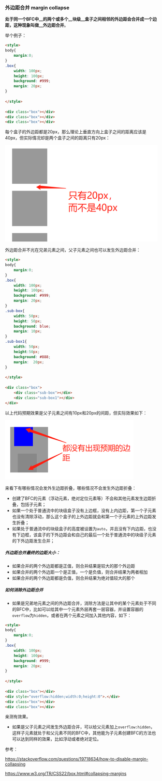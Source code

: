 ### 外边距合并 margin collapse



__处于同一个BFC中__的两个或多个__块级__盒子之间相邻的外边距会合并成一个边距，这种现象叫做__外边距合并__。

举个例子：

```html
<style>
body{
	margin:0;
}
.box{
    width: 100px;
    height: 100px;
    background: #999;
    margin: 20px;
}

</style>
   
<div class="box"></div>
<div class="box"></div>
<div class="box"></div>
```

每个盒子的外边距都是20px，那么理论上垂直方向上盒子之间的距离应该是40px，但实际情况却是两个盒子之间的距离只有20px：

![外边距合并](./img/201901101100.png)

外边距合并不光在兄弟元素之间，父子元素之间也可以发生外边距合并：

```html
<style>
body{
	margin:0;
}
.box{
    width: 100px;
    height: 100px;
    background: #999;
    margin: 20px;
}
.sub-box{
    width: 50px;
    height: 50px;
    background: blue;
    margin: 10px;
}
.sub-box1{
    width: 50px;
    height:50px;
    background: #888;
    margin:  20px;
}

</style>
   
<div class="box">
	<div class="sub-box"></div>
    <div class="sub-box1"></div>
</div>
```

以上代码预期效果是父子元素之间有10px和20px的间距，但实际效果如下：

![父子组件之间的外边距合并](./img/201901101107.png)

来看下有哪些情况会发外生边距折叠，哪些情况不会发生外边距折叠：

* 创建了BFC的元素（浮动元素，绝对定位元素等）不会和其他元素发生边距折叠，包括子元素；
* 如果一个处于普通流中的块级盒子没有上边框，没有上内边距，第一个子元素也没有清除浮动，那么这个盒子的上外边距就会和第一个子元素的上外边距发生折叠；
* 如果处于普通流中的块级盒子的高度被设置为`auto`，并且没有下内边距，也没有下边框，该盒子的下外边距会和自己的最后一个处于普通流中的块级子元素的下外边距发生合并；

##### 外边距合并最终的边距大小：

* 如果合并的两个外边距都是正值，则合并结果是较大的那个外边距
* 如果合并的两个外边距一个是正值，一个是负值，则合并结果为两者相加
* 如果合并的两个外边距都是负值，则合并结果为绝对值较大的那个

##### 如何消除外边距合并

* 如果是兄弟地元素之间的外边距合并，消除方法是让其中的某个元素处于不同的BFC中，比如可以给其中一个元素外层再套一层容器，并设置容器的`overflow`为`hidden`，或者在两个元素之间加入其他内容，如下：

```html
<style>
body{
	margin:0;
}
.box{
    width: 100px;
    height: 100px;
    background: #999;
    margin: 20px;
}

</style>
   
<div class="box"></div>
<div style="overflow:hidden;width:0;height:0">.</div>
<div class="box"></div>
<div class="box"></div>
```

亲测有效果。

* 如果是父子元素之间发生外边距合并，可以给父元素加上`overflow:hidden`，这样子元素就处于和父元素不同的BFC中，其他能为子元素创建BFC的方法也可以达到同样的效果，比如浮动或者绝对定位。





参考：

https://stackoverflow.com/questions/19718634/how-to-disable-margin-collapsing

https://www.w3.org/TR/CSS22/box.html#collapsing-margins

